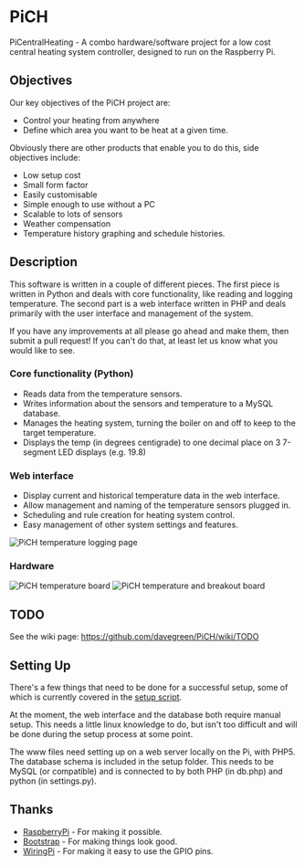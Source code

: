PiCH
====================
PiCentralHeating - A combo hardware/software project for a low cost central 
heating system controller, designed to run on the Raspberry Pi.

Objectives
---------------------
Our key objectives of the PiCH project are:

- Control your heating from anywhere
- Define which area you want to be heat at a given time.

Obviously there are other products that enable you to do this, side objectives include:

- Low setup cost
- Small form factor
- Easily customisable
- Simple enough to use without a PC
- Scalable to lots of sensors
- Weather compensation
- Temperature history graphing and schedule histories.

Description
---------------------
This software is written in a couple of different pieces. The first piece is written in Python and deals with core 
functionality, like reading and logging temperature. The second part is a web interface written in PHP and deals 
primarily with the user interface and management of the system.

If you have any improvements at all please go ahead and make them, then submit a pull request!
If you can't do that, at least let us know what you would like to see.

### Core functionality (Python)

- Reads data from the temperature sensors.
- Writes information about the sensors and temperature to a MySQL database.
- Manages the heating system, turning the boiler on and off to keep to the target temperature.
- Displays the temp (in degrees centigrade) to one decimal place on 3 7-segment LED displays (e.g. 19.8)

### Web interface

- Display current and historical temperature data in the web interface.
- Allow management and naming of the temperature sensors plugged in.
- Scheduling and rule creation for heating system control.
- Easy management of other system settings and features.

![PiCH temperature logging page](http://tookitaway.co.uk/wp-content/uploads/2014/01/templog.png)

### Hardware

![PiCH temperature board](http://tookitaway.co.uk/wp-content/uploads/2014/01/2013tempboard1.jpg)
![PiCH temperature and breakout board](http://tookitaway.co.uk/wp-content/uploads/2014/01/2013tempboard2.jpg)

TODO
---------------------
See the wiki page: https://github.com/davegreen/PiCH/wiki/TODO

Setting Up
---------------------

There's a few things that need to be done for a successful setup, some of which is currently covered in the [setup script](https://github.com/davegreen/PiCH/blob/master/setup/setup.sh).

At the moment, the web interface and the database both require manual setup. This needs a little linux knowledge to do, but isn't too difficult and will be done during the setup process at some point.

The www files need setting up on a web server locally on the Pi, with PHP5.
The database schema is included in the setup folder. This needs to be MySQL (or compatible) and is connected to by both PHP (in db.php) and python (in settings.py).

Thanks
---------------------
- [RaspberryPi](http://www.raspberrypi.org) - For making it possible.
- [Bootstrap](https://github.com/twbs/bootstrap) - For making things look good.
- [WiringPi](https://github.com/WiringPi) - For making it easy to use the GPIO pins.
